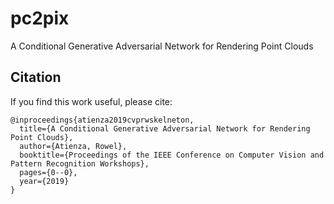 # pc2pix
A Conditional Generative Adversarial Network for Rendering Point Clouds

## Citation
If you find this work useful, please cite:

```
@inproceedings{atienza2019cvprwskelneton,
  title={A Conditional Generative Adversarial Network for Rendering Point Clouds},
  author={Atienza, Rowel},
  booktitle={Proceedings of the IEEE Conference on Computer Vision and Pattern Recognition Workshops},
  pages={0--0},
  year={2019}
}
